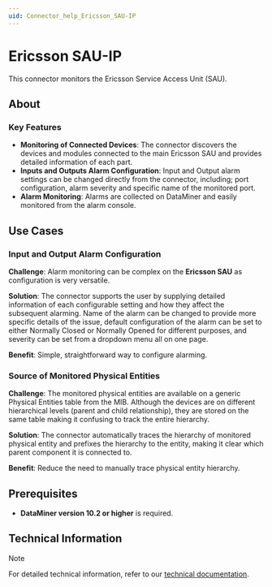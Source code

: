 ```yaml
---
uid: Connector_help_Ericsson_SAU-IP
---
```


# Ericsson SAU-IP

This connector monitors the Ericsson Service Access Unit (SAU).

## About

### Key Features

- **Monitoring of Connected Devices**: The connector discovers the devices and modules connected to the main Ericsson SAU and provides detailed information of each part.
- **Inputs and Outputs Alarm Configuration**: Input and Output alarm settings can be changed directly from the connector, including; port configuration, alarm severity and specific name of the monitored port.
- **Alarm Monitoring**: Alarms are collected on DataMiner and easily monitored from the alarm console.

## Use Cases

### Input and Output Alarm Configuration

**Challenge**: Alarm monitoring can be complex on the **Ericsson SAU** as configuration is very versatile.

**Solution**: The connector supports the user by supplying detailed information of each configurable setting and how they affect the subsequent alarming.
Name of the alarm can be changed to provide more specific details of the issue, default configuration of the alarm can be set to either Normally Closed or Normally Opened for different purposes, and severity can be set from a dropdown menu all on one page.

**Benefit**: Simple, straightforward way to configure alarming.

### Source of Monitored Physical Entities

**Challenge**: The monitored physical entities are available on a generic Physical Entities table from the MIB. Although the devices are on different hierarchical levels (parent and child relationship), they are stored on the same table making it confusing to track the entire hierarchy.

**Solution**: The connector automatically traces the hierarchy of monitored physical entity and prefixes the hierarchy to the entity, making it clear which parent component it is connected to.

**Benefit**: Reduce the need to manually trace physical entity hierarchy.

## Prerequisites

- **DataMiner version 10.2 or higher** is required.

## Technical Information

> [!NOTE]
> For detailed technical information, refer to our [technical documentation](xref:Connector_help_Ericsson_SAU-IP_Technical).
